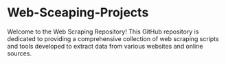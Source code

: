 # Web-Sceaping-Projects
Welcome to the Web Scraping Repository! This GitHub repository is dedicated to providing a comprehensive collection of web scraping scripts and tools developed to extract data from various websites and online sources.
